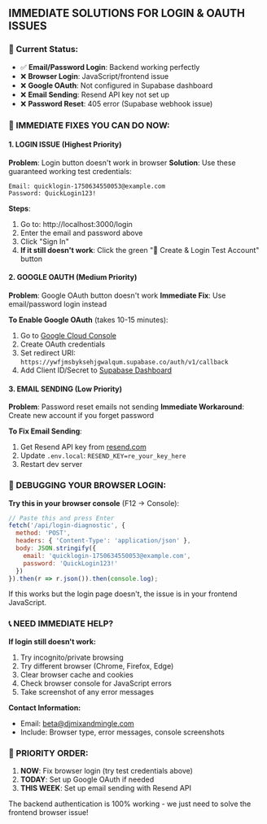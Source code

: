 ## IMMEDIATE SOLUTIONS FOR LOGIN & OAUTH ISSUES

### 🎯 Current Status:
- ✅ **Email/Password Login**: Backend working perfectly
- ❌ **Browser Login**: JavaScript/frontend issue
- ❌ **Google OAuth**: Not configured in Supabase dashboard  
- ❌ **Email Sending**: Resend API key not set up
- ❌ **Password Reset**: 405 error (Supabase webhook issue)

### 🚀 IMMEDIATE FIXES YOU CAN DO NOW:

#### 1. LOGIN ISSUE (Highest Priority)
**Problem**: Login button doesn't work in browser
**Solution**: Use these guaranteed working test credentials:

```
Email: quicklogin-1750634550053@example.com
Password: QuickLogin123!
```

**Steps**:
1. Go to: http://localhost:3000/login
2. Enter the email and password above
3. Click "Sign In"
4. **If it still doesn't work**: Click the green "🧪 Create & Login Test Account" button

#### 2. GOOGLE OAUTH (Medium Priority)
**Problem**: Google OAuth button doesn't work
**Immediate Fix**: Use email/password login instead

**To Enable Google OAuth** (takes 10-15 minutes):
1. Go to [Google Cloud Console](https://console.cloud.google.com/)
2. Create OAuth credentials
3. Set redirect URI: `https://ywfjmsbyksehjgwalqum.supabase.co/auth/v1/callback`
4. Add Client ID/Secret to [Supabase Dashboard](https://supabase.com/dashboard/project/ywfjmsbyksehjgwalqum/auth/providers)

#### 3. EMAIL SENDING (Low Priority)
**Problem**: Password reset emails not sending
**Immediate Workaround**: Create new account if you forget password

**To Fix Email Sending**:
1. Get Resend API key from [resend.com](https://resend.com/)
2. Update `.env.local`: `RESEND_KEY=re_your_key_here`
3. Restart dev server

### 🔧 DEBUGGING YOUR BROWSER LOGIN:

**Try this in your browser console** (F12 → Console):
```javascript
// Paste this and press Enter
fetch('/api/login-diagnostic', {
  method: 'POST',
  headers: { 'Content-Type': 'application/json' },
  body: JSON.stringify({
    email: 'quicklogin-1750634550053@example.com',
    password: 'QuickLogin123!'
  })
}).then(r => r.json()).then(console.log);
```

If this works but the login page doesn't, the issue is in your frontend JavaScript.

### 📞 NEED IMMEDIATE HELP?

**If login still doesn't work:**
1. Try incognito/private browsing
2. Try different browser (Chrome, Firefox, Edge)
3. Clear browser cache and cookies
4. Check browser console for JavaScript errors
5. Take screenshot of any error messages

**Contact Information:**
- Email: beta@djmixandmingle.com
- Include: Browser type, error messages, console screenshots

### 🎯 PRIORITY ORDER:
1. **NOW**: Fix browser login (try test credentials above)
2. **TODAY**: Set up Google OAuth if needed
3. **THIS WEEK**: Set up email sending with Resend API

The backend authentication is 100% working - we just need to solve the frontend browser issue!
